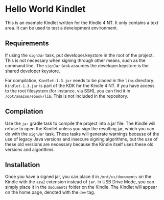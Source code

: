 # Hello World Kindlet

This is an example Kindlet written for the Kindle 4 NT. It only contains a text
area. It can be used to test a development environment.

## Requirements
If using the `signJar` task, put developer.keystore in the root of the project.
This is not necessary when signing through other means, such as the command
line. The `signJar` task assumes the developer.keystore is the shared developer
keystore.

For compilation, `Kindlet-1.3.jar` needs to be placed in the `libs` directory.
`Kindlet-1.3.jar` is part of the KDK for the Kindle 4 NT. If you have access to
the root filesystem (for instance, via SSH), you can find it in
`/opt/amazon/ebook/lib`. This is not included in the repository.

## Compilation
Use the `jar` gradle task to compile the project into a jar file. The Kindle
will refuse to open the Kindlet unless you sign the resulting jar, which you
can do with the `signJar` task. These tasks will generate warnings because of
the use of legacy Java versions and insecure signing algorithms, but the use
of these old versions are necessary because the Kindle itself uses these old
versions and algorithms.

## Installation
Once you have a signed jar, you can place it in `/mnt/us/documents` on the
Kindle with the `azw2` extension instead of `jar`. In USB Drive Mode, you
can simply place it in the `documents` folder on the Kindle. The Kindlet will
appear on the home page, denoted with the `dev` tag.